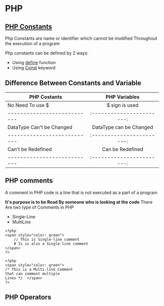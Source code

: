 # PHP

## [PHP Constants]()

Php Constants are name or identifier which cannot be modified Throughout the execution of a program

Php constants can be defined by 2 ways:
* Using [define](https://github.com/Kanishkrawatt/Php/blob/main/Constant/UsingDefineFunction.md) function
* Using [Const]() keyword

## Difference Between Constants and Variable

|       PHP Costants        |       PHP Variables     |
|---------------------------|:-----------------------:|
| No Need To use $          | $ sign is used          |
|---------------------------|:-----------------------:|
| DataType Can't be Changed | DataType can be Changed |
|---------------------------|:-----------------------:|
| Can't be Redefined        | Can be Redefined        |
|---------------------------|:-----------------------:|



## PHP comments

A comment in PHP code is a line that is not executed as a part of a program 

**It's purpose is to be Read By someone who is looking at the code**
There Are two type of Comments in PHP 
* Single-Line
* MultiLine

``` Single-Line
<?php
<span style="color: green">
    // This is Single-line comment
    # Is is also a Single-line comment
</span>
?>
```

``` Multi-Line
<?php 
<span style="color: green">
/* This is a Multi-line Comment
that can comment multiple 
Lines */  </span>
?>
```
## PHP Operators
    

